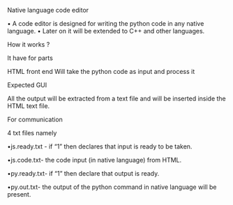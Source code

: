 Native language code editor 

• A code editor is designed for writing the python code in any native language.
• Later on it will be extended to C++ and other languages.

How it works ? 



It have for parts 


HTML front end Will take the python code as input and process it 







Expected GUI 






All the output will be extracted from a text file and will be inserted inside the HTML text file.

For communication 

4 txt files namely 

•js.ready.txt - if “1” then declares that input is ready to be taken.

•js.code.txt- the code input (in native language) from HTML.

•py.ready.txt- if “1” then declare that output is ready.

•py.out.txt- the output of the python command in native language will be present.
